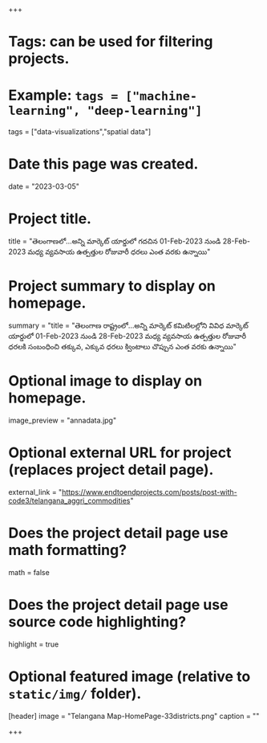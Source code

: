 +++
# Tags: can be used for filtering projects.
# Example: `tags = ["machine-learning", "deep-learning"]`
tags = ["data-visualizations","spatial data"]

# Date this page was created.
date = "2023-03-05"

# Project title.
title = "తెలంగాణలో…అన్ని మార్కెట్ యార్డులో గదచిన 01-Feb-2023 నుండి 28-Feb-2023 మధ్య వ్యవసాయ ఉత్పత్తుల రోజువారీ ధరలు ఎంత వరకు ఉన్నాయి"

# Project summary to display on homepage.
summary = "title = "తెలంగాణ రాష్ట్రంలో…అన్ని మార్కెట్ కమిటిలల్లోని వివిధ మార్కెట్ యార్డులో 01-Feb-2023 నుండి 28-Feb-2023 మధ్య వ్యవసాయ ఉత్పత్తుల రోజువారీ ధరలకి సంబంధించి తక్కువ, ఎక్కువ ధరలు క్వింటాలు చొప్పున ఎంత వరకు ఉన్నాయి"

# Optional image to display on homepage.
image_preview = "annadata.jpg"

# Optional external URL for project (replaces project detail page).
external_link = "https://www.endtoendprojects.com/posts/post-with-code3/telangana_aggri_commodities"

# Does the project detail page use math formatting?
math = false

# Does the project detail page use source code highlighting?
highlight = true

# Optional featured image (relative to `static/img/` folder).
[header]
image = "Telangana Map-HomePage-33districts.png"
caption = ""

+++
